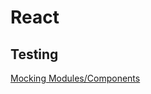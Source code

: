 # React
## Testing
[Mocking Modules/Components](https://reactjs.org/docs/testing-recipes.html#mocking-modules)